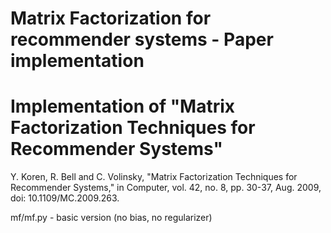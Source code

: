 # Matrix Factorization for recommender systems - Paper implementation

# Implementation of "Matrix Factorization Techniques for Recommender Systems"
Y. Koren, R. Bell and C. Volinsky, "Matrix Factorization Techniques for Recommender Systems," in Computer, vol. 42, no. 8, pp. 30-37, Aug. 2009, doi: 10.1109/MC.2009.263.

mf/mf.py - basic version (no bias, no regularizer)
